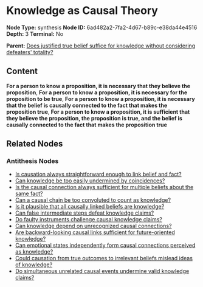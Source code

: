 # Knowledge as Causal Theory

**Node Type:** synthesis
**Node ID:** 6ad482a2-7fa2-4d67-b89c-e38da44e4516
**Depth:** 3
**Terminal:** No

**Parent:** [Does justified true belief suffice for knowledge without considering defeaters' totality?](does-justified-true-belief-suffice-for-knowledge-without-considering-defeaters-totality-antithesis-89228cfe-da65-4976-b442-9eed30399d5c.md)

## Content

**For a person to know a proposition, it is necessary that they believe the proposition**, **For a person to know a proposition, it is necessary for the proposition to be true**, **For a person to know a proposition, it is necessary that the belief is causally connected to the fact that makes the proposition true**, **For a person to know a proposition, it is sufficient that they believe the proposition, the proposition is true, and the belief is causally connected to the fact that makes the proposition true**

## Related Nodes

### Antithesis Nodes

- [Is causation always straightforward enough to link belief and fact?](is-causation-always-straightforward-enough-to-link-belief-and-fact-antithesis-61c53c9b-69fd-4b66-8801-24aaef0e3587.md)
- [Can knowledge be too easily undermined by coincidences?](can-knowledge-be-too-easily-undermined-by-coincidences-antithesis-d9a28288-666e-4590-830e-ec8ef37f28c8.md)
- [Is the causal connection always sufficient for multiple beliefs about the same fact?](is-the-causal-connection-always-sufficient-for-multiple-beliefs-about-the-same-fact-antithesis-bea108e7-e050-4272-886c-d57c5521f1de.md)
- [Can a causal chain be too convoluted to count as knowledge?](can-a-causal-chain-be-too-convoluted-to-count-as-knowledge-antithesis-3a207f37-db62-4647-87f2-e0a65d257359.md)
- [Is it plausible that all causally linked beliefs are knowledge?](is-it-plausible-that-all-causally-linked-beliefs-are-knowledge-antithesis-62c454af-4cd7-498d-a75d-ac951cd3a52c.md)
- [Can false intermediate steps defeat knowledge claims?](can-false-intermediate-steps-defeat-knowledge-claims-antithesis-a6827932-036a-4b5f-b187-fc3388b8f718.md)
- [Do faulty instruments challenge causal knowledge claims?](do-faulty-instruments-challenge-causal-knowledge-claims-antithesis-9af5949a-e3d9-47cb-9abf-805a06f6b50e.md)
- [Can knowledge depend on unrecognized causal connections?](can-knowledge-depend-on-unrecognized-causal-connections-antithesis-6b6fc97b-6b51-43dd-bff0-768a4f361aa9.md)
- [Are backward-looking causal links sufficient for future-oriented knowledge?](are-backward-looking-causal-links-sufficient-for-future-oriented-knowledge-antithesis-d0f0c34a-1274-4c3b-a8b8-a94be174a011.md)
- [Can emotional states independently form causal connections perceived as knowledge?](can-emotional-states-independently-form-causal-connections-perceived-as-knowledge-antithesis-73da133d-c778-4ded-a4eb-3e0d833f584a.md)
- [Could causation from true outcomes to irrelevant beliefs mislead ideas of knowledge?](could-causation-from-true-outcomes-to-irrelevant-beliefs-mislead-ideas-of-knowledge-antithesis-1cbada22-36cb-4b2c-82d6-818b7bc46467.md)
- [Do simultaneous unrelated causal events undermine valid knowledge claims?](do-simultaneous-unrelated-causal-events-undermine-valid-knowledge-claims-antithesis-c34af4ba-9d26-4cc2-be5c-088e58b9fc31.md)
